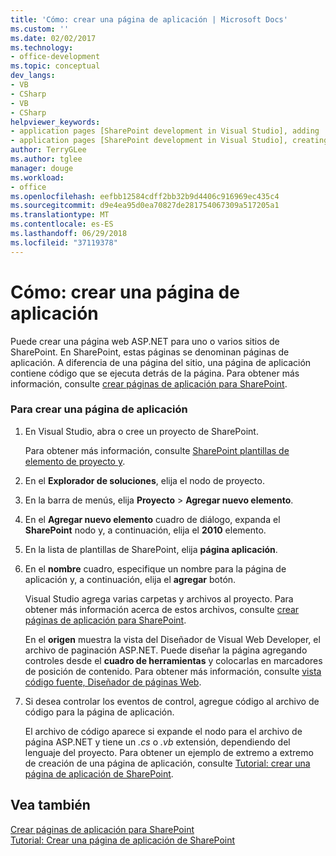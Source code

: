 ```yaml
---
title: 'Cómo: crear una página de aplicación | Microsoft Docs'
ms.custom: ''
ms.date: 02/02/2017
ms.technology:
- office-development
ms.topic: conceptual
dev_langs:
- VB
- CSharp
- VB
- CSharp
helpviewer_keywords:
- application pages [SharePoint development in Visual Studio], adding
- application pages [SharePoint development in Visual Studio], creating
author: TerryGLee
ms.author: tglee
manager: douge
ms.workload:
- office
ms.openlocfilehash: eefbb12584cdff2bb32b9d4406c916969ec435c4
ms.sourcegitcommit: d9e4ea95d0ea70827de281754067309a517205a1
ms.translationtype: MT
ms.contentlocale: es-ES
ms.lasthandoff: 06/29/2018
ms.locfileid: "37119378"
---
```

# <a name="how-to-create-an-application-page"></a>Cómo: crear una página de aplicación
  Puede crear una página web ASP.NET para uno o varios sitios de SharePoint. En SharePoint, estas páginas se denominan páginas de aplicación. A diferencia de una página del sitio, una página de aplicación contiene código que se ejecuta detrás de la página. Para obtener más información, consulte [crear páginas de aplicación para SharePoint](../sharepoint/creating-application-pages-for-sharepoint.md).  
  
### <a name="to-create-an-application-page"></a>Para crear una página de aplicación  
  
1.  En Visual Studio, abra o cree un proyecto de SharePoint.  
  
     Para obtener más información, consulte [SharePoint plantillas de elemento de proyecto y](../sharepoint/sharepoint-project-and-project-item-templates.md).  
  
2.  En el **Explorador de soluciones**, elija el nodo de proyecto.  
  
3.  En la barra de menús, elija **Proyecto** >  **Agregar nuevo elemento**.  
  
4.  En el **Agregar nuevo elemento** cuadro de diálogo, expanda el **SharePoint** nodo y, a continuación, elija el **2010** elemento.  
  
5.  En la lista de plantillas de SharePoint, elija **página aplicación**.  
  
6.  En el **nombre** cuadro, especifique un nombre para la página de aplicación y, a continuación, elija el **agregar** botón.  
  
     Visual Studio agrega varias carpetas y archivos al proyecto. Para obtener más información acerca de estos archivos, consulte [crear páginas de aplicación para SharePoint](../sharepoint/creating-application-pages-for-sharepoint.md).  
  
     En el **origen** muestra la vista del Diseñador de Visual Web Developer, el archivo de paginación ASP.NET. Puede diseñar la página agregando controles desde el **cuadro de herramientas** y colocarlas en marcadores de posición de contenido. Para obtener más información, consulte [vista código fuente, Diseñador de páginas Web](http://msdn.microsoft.com/en-us/5911396b-fe51-4150-9ff1-b085f812862f).  
  
7.  Si desea controlar los eventos de control, agregue código al archivo de código para la página de aplicación.  
  
     El archivo de código aparece si expande el nodo para el archivo de página ASP.NET y tiene un *.cs* o *.vb* extensión, dependiendo del lenguaje del proyecto. Para obtener un ejemplo de extremo a extremo de creación de una página de aplicación, consulte [Tutorial: crear una página de aplicación de SharePoint](../sharepoint/walkthrough-creating-a-sharepoint-application-page.md).  
  
## <a name="see-also"></a>Vea también
 [Crear páginas de aplicación para SharePoint](../sharepoint/creating-application-pages-for-sharepoint.md)   
 [Tutorial: Crear una página de aplicación de SharePoint](../sharepoint/walkthrough-creating-a-sharepoint-application-page.md)  
  
